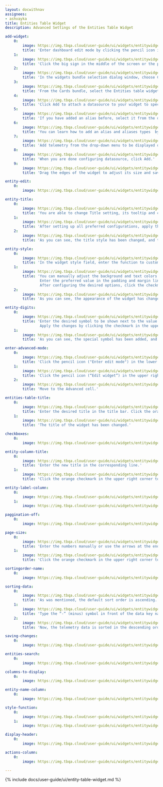 ```yaml
---
layout: docwithnav
assignees:
- ashvayka 
title: Entities Table Widget
description: Advanced Settings of the Entities Table Widget

add-widget:
    0:
        image: https://img.tbqa.cloud/user-guide/ui/widgets/entitywidget/add-widget-ce.png
        title: 'Enter dashboard edit mode by clicking the pencil icon in the lower right corner of the screen.'
    1:
        image: https://img.tbqa.cloud/user-guide/ui/widgets/entitywidget/add-widget-1-ce.png
        title: 'Click the big sign in the middle of the screen or the plus icon ("Add new widget") in the lower right corner of the screen. From the drop-up menu, select Create new widget.'
    2:
        image: https://img.tbqa.cloud/user-guide/ui/widgets/entitywidget/add-widget-2-ce.png
        title: 'In the widgets bundle selection dialog window, choose Cards.'
    3:
        image: https://img.tbqa.cloud/user-guide/ui/widgets/entitywidget/add-widget-3-ce.png
        title: 'From the Cards bundle, select the Entities table widget.'
    4:
        image: https://img.tbqa.cloud/user-guide/ui/widgets/entitywidget/add-widget-4-ce.png
        title: 'Click Add to attach a datasource to your widget to specify entity from which we will receive telemetry data.'
    5:
        image: https://img.tbqa.cloud/user-guide/ui/widgets/entitywidget/add-widget-5-ce.png
        title: 'If you have added an alias before, select it from the drop-down menu. If not, click "Create a new one!".'
    6:
        image: https://img.tbqa.cloud/user-guide/ui/widgets/entitywidget/add-widget-6-ce.png
        title: 'You can learn how to add an alias and aliases types  by following the link below the screenshots section. After configuring the alias settings, click Add.'
    7:
        image: https://img.tbqa.cloud/user-guide/ui/widgets/entitywidget/add-widget-7-ce.png
        title: 'Add telemetry from the drop-down menu to be displayed on the widget.'
    8:
        image: https://img.tbqa.cloud/user-guide/ui/widgets/entitywidget/add-widget-8-ce.png
        title: 'When you are done configuring datasource, click Add.'
    9:
        image: https://img.tbqa.cloud/user-guide/ui/widgets/entitywidget/add-widget-9-ce.png
        title: 'Drag the edges of the widget to adjust its size and save all applied changes by clicking the checkmark in the lower right corner of the screen.'

entity-edit:
    0:
        image: https://img.tbqa.cloud/user-guide/ui/widgets/entitywidget/entity-edit-ce.png

entity-title:
    0:
        image: https://img.tbqa.cloud/user-guide/ui/widgets/entitywidget/entity-title-ce.png
        title: 'You are able to change Title setting, its tooltip and customize title style. In addition, you can add an icon and adjust its settings.'
    1:
        image: https://img.tbqa.cloud/user-guide/ui/widgets/entitywidget/entity-title-1-ce.png
        title: 'After setting up all preferred configurations, apply the changes by clicking the checkmark in the upper right corner of the screen.'
    2:
        image: https://img.tbqa.cloud/user-guide/ui/widgets/entitywidget/entity-title-2-ce.png
        title: 'As you can see, the title style has been changed, and the custom has been added icon next to it. To save all applied changes, click the checkmark in the lower right corner of the screen.'

entity-style:
    0:
        image: https://img.tbqa.cloud/user-guide/ui/widgets/entitywidget/entity-style-ce.png
        title: 'In the widget style field, enter the function to customize the appearance of the widget.'
    1:
        image: https://img.tbqa.cloud/user-guide/ui/widgets/entitywidget/entity-style-1-ce.png
        title: 'You can manually adjust the background and text colors by clicking the corresponding circles and moving sliders to select the color you want. 
                Enter the preferred value in the padding and margin lines.
                After configuring the desired options, click the checkmark in the upper right corner of the screen.'
    2:
        image: https://img.tbqa.cloud/user-guide/ui/widgets/entitywidget/entity-style-2-ce.png
        title: 'As you can see, the appearance of the widget has changed. To save all applied changes, click the checkmark in the lower right corner of the screen.'

entity-digits:
    0:
        image: https://img.tbqa.cloud/user-guide/ui/widgets/entitywidget/entity-digits-ce.png
        title: 'Enter the desired symbol to be shown next to the value. Enter the number of the digits to be displayed after the floating point number. 
                Apply the changes by clicking the checkmark in the upper right corner of the screen.'
    1:
        image: https://img.tbqa.cloud/user-guide/ui/widgets/entitywidget/entity-digits-1-ce.png
        title: 'As you can see, the special symbol has been added, and the number of digits has been changed.'

enter-advanced-mode:
    0:
        image: https://img.tbqa.cloud/user-guide/ui/widgets/entitywidget/enter-edit-ce.png
        title: 'Click the pencil icon ("Enter edit mode") in the lower right corner of the screen.'
    1:
        image: https://img.tbqa.cloud/user-guide/ui/widgets/entitywidget/pencil-edit-enter.png
        title: 'Click the pencil icon (“Edit widget”) in the upper right corner of the Entity Table widget itself.'
    2:
        image: https://img.tbqa.cloud/user-guide/ui/widgets/entitywidget/entitytable-advncd.png
        title: 'Move to the Advanced cell.'

entities-table-title:
    0:
        image: https://img.tbqa.cloud/user-guide/ui/widgets/entitywidget/table-widgetname-advncd.png
        title: 'Enter the desired title in the title bar. Click the orange checkmark in the upper right corner.'
    1:
        image: https://img.tbqa.cloud/user-guide/ui/widgets/entitywidget/namechanged-table-advncd.png
        title: 'The title of the widget has been changed.'

checkboxes:
    0:
        image: https://img.tbqa.cloud/user-guide/ui/widgets/entitywidget/checkoboxes.png

entity-column-title:
    0:
        image: https://img.tbqa.cloud/user-guide/ui/widgets/entitywidget/appropriate-line-clumn-title.png
        title: 'Enter the new title in the corresponding line.'
    1:
        image: https://img.tbqa.cloud/user-guide/ui/widgets/entitywidget/column-name-changed.png
        title: 'Click the orange checkmark in the upper right corner to apply changes. An entity column title has been changed.'

entity-label-column:
    0:
        image: https://img.tbqa.cloud/user-guide/ui/widgets/entitywidget/lanelcolumn-name-input.png
    1:
        image: https://img.tbqa.cloud/user-guide/ui/widgets/entitywidget/labelcolumn-added.png

paggination-off:
    0:
        image: https://img.tbqa.cloud/user-guide/ui/widgets/entitywidget/paggination-off.png

page-size:
    0:
        image: https://img.tbqa.cloud/user-guide/ui/widgets/entitywidget/paggination15.png
        title: 'Enter the numbers manually or use the arrows at the end of the line.'
    1:
        image: https://img.tbqa.cloud/user-guide/ui/widgets/entitywidget/15done.png
        title: 'Click the orange checkmark in the upper right corner to apply the changes. The page will now have the desired number of items as shown in our table widget.'

sortingorder-name:
    0:
        image: https://img.tbqa.cloud/user-guide/ui/widgets/entitywidget/sortingorder-name.png

sorting-data:
    0:
        image: https://img.tbqa.cloud/user-guide/ui/widgets/entitywidget/ascendingorder.png
        title: 'As was mentioned, the default sort order is ascending.'
    1:
        image: https://img.tbqa.cloud/user-guide/ui/widgets/entitywidget/descending-minus.png
        title: 'Type the “-” (minus) symbol in front of the data key name in the Default sort order line. Click the orange checkmark in the upper right corner to apply the changes'
    2:
        image: https://img.tbqa.cloud/user-guide/ui/widgets/entitywidget/descending-done.png
        title: 'Now, the telemetry data is sorted in the descending order we needed.'

saving-changes:
    0:
        image: https://img.tbqa.cloud/user-guide/ui/widgets/entitywidget/saving-changes.png

entities-search:
    0:
        image: https://img.tbqa.cloud/user-guide/ui/widgets/entitywidget/entities-search-ce.png

columns-to-display:
    0:
        image: https://img.tbqa.cloud/user-guide/ui/widgets/entitywidget/columns-to-display-ce.png

entity-name-column:
    0:
        image: https://img.tbqa.cloud/user-guide/ui/widgets/entitywidget/entity-name-column-ce.png

style-function:
    0:
        image: https://img.tbqa.cloud/user-guide/ui/widgets/entitywidget/style-function-сe.png
    1:
        image: https://img.tbqa.cloud/user-guide/ui/widgets/entitywidget/style-function-1-сe.png

display-header:
    0:
        image: https://img.tbqa.cloud/user-guide/ui/widgets/entitywidget/display-header-ce.png

actions-column:
    0:
        image: https://img.tbqa.cloud/user-guide/ui/widgets/entitywidget/actions-column-ce.png

---
```


{% include docs/user-guide/ui/entity-table-widget.md %}